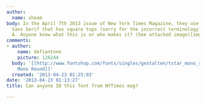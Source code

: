 ```yaml
---
author:
  name: shoam
body: In the April 7th 2013 issue of New York Times Magazine, they use a rounded-condensed
  Sans Serif that has square tops (sorry for the incorrect terminology) on the capital
  A. Anyone know what this is or who makes it? (See attached image)[img:sites/default/files/old-images/type_ex1_5435.jpg]
comments:
- author:
    name: defiantone
    picture: 126244
  body: '[[http://www.fontshop.com/fonts/singles/gestalten/tstar_mono_round_regular_ot/|T-Star
    Mono Round]]'
  created: '2013-04-23 01:25:03'
date: '2013-04-23 01:13:27'
title: Can anyone ID this font from NYTimes mag?

---
```

